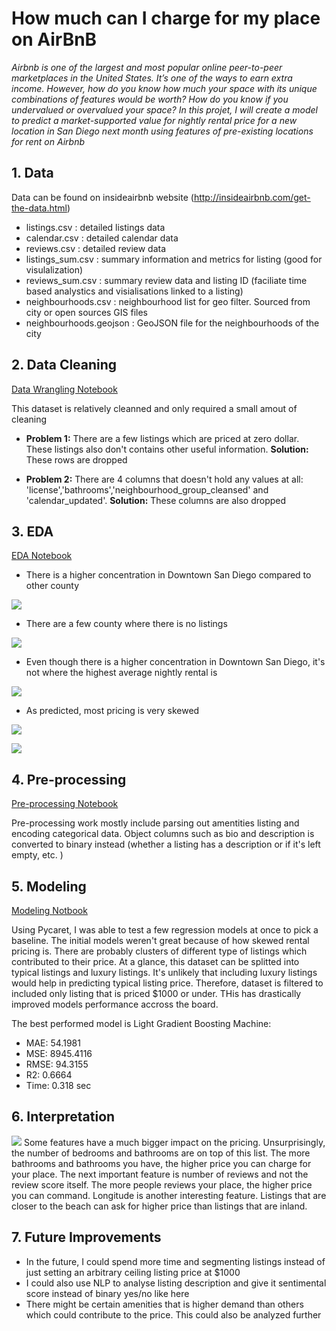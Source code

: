 
# How much can I charge for my place on AirBnB 

*Airbnb is one of the largest and most popular online peer-to-peer marketplaces in the United States. It’s one of the ways to earn extra income. However, how do you know how much your space with its unique combinations of features would be worth? How do you know if you undervalued or overvalued your space? In this projet, I will create a model to predict a market-supported value for nightly rental price for a new location in San Diego next month using features of pre-existing locations for rent on Airbnb*

## 1. Data
Data can be found on insideairbnb website (http://insideairbnb.com/get-the-data.html)
* listings.csv : detailed listings data
* calendar.csv : detailed calendar data
* reviews.csv : detailed review data
* listings_sum.csv : summary information and metrics for listing (good for visulalization)
* reviews_sum.csv : summary review data and listing ID (faciliate time based analystics and visialisations linked to a listing)
* neighbourhoods.csv : neighbourhood list for geo filter. Sourced from city or open sources GIS files
* neighbourhoods.geojson : GeoJSON file for the neighbourhoods of the city

## 2. Data Cleaning 

[Data Wrangling Notebook](https://github.com/Hienquang/AirbnbCapstone/blob/main/Notebook/Data%20Wrangling.ipynb)

This dataset is relatively cleanned and only required a small amout of cleaning

* **Problem 1:** There are a few listings which are priced at zero dollar. These listings also don't contains other useful information. **Solution:** These rows are dropped

* **Problem 2:** There are 4 columns that doesn't hold any values at all: 'license','bathrooms','neighbourhood_group_cleansed' and 'calendar_updated'.  **Solution:** These columns are also dropped

## 3. EDA

[EDA Notebook](https://github.com/Hienquang/AirbnbCapstone/blob/main/Notebook/Exploratory%20Data%20Analysis.ipynb)

* There is a higher concentration in Downtown San Diego  compared to other county
 
![](https://github.com/Hienquang/AirbnbCapstone/blob/main/pic/concentration.png)

* There are a few county where there is no listings

![](https://github.com/Hienquang/AirbnbCapstone/blob/main/pic/missing.png)

* Even though there is a higher concentration in Downtown San Diego, it's not where the highest average nightly rental is

![](https://github.com/Hienquang/AirbnbCapstone/blob/main/pic/high_price.png)

* As predicted, most pricing is very skewed

![](https://github.com/Hienquang/AirbnbCapstone/blob/main/pic/price.png)

![](https://github.com/Hienquang/AirbnbCapstone/blob/main/pic/price_under_1000.png)

## 4. Pre-processing

[Pre-processing Notebook](https://github.com/Hienquang/AirbnbCapstone/blob/main/Notebook/Pre-processing%20and%20training.ipynb)

Pre-processing work mostly include parsing out amentities listing and encoding categorical data. Object columns such as bio and description is converted to binary instead (whether a listing has a description or if it's left empty, etc. )

## 5. Modeling

[Modeling Notbook](https://github.com/Hienquang/AirbnbCapstone/blob/main/Notebook/Modeling_updated.ipynb)

Using Pycaret, I was able to test a few regression models at once to pick a baseline. The initial models weren't great because of how skewed rental pricing is. There are probably clusters of different type of listings which contributed to their price. At a glance, this dataset can be splitted into typical listings and luxury listings. It's unlikely that including luxury listings would help in predicting typical listing price. Therefore, dataset is filtered to included only listing that is priced $1000 or under. THis has drastically improved models performance accross the board.

The best performed model is Light Gradient Boosting Machine:
* MAE: 54.1981
* MSE: 8945.4116
* RMSE: 94.3155
* R2: 0.6664
* Time: 0.318 sec

## 6. Interpretation 
![](https://github.com/Hienquang/AirbnbCapstone/blob/main/pic/shap.png)
Some features have a much bigger impact on the pricing. Unsurprisingly, the number of bedrooms and bathrooms are on top of this list. The more bathrooms and bathrooms you have, the higher price you can charge for your place. The next important feature is number of reviews and not the review score itself. The more people reviews your place, the higher price you can command. Longitude is another interesting feature. Listings that are closer to the beach can ask for higher price than listings that are inland. 

## 7. Future Improvements

* In the future, I could spend more time and segmenting listings instead of just setting an arbitrary ceiling listing price at $1000
* I could also use NLP to analyse listing description and give it sentimental score instead of binary yes/no like here
* There might be certain amenities that is higher demand than others which could contribute to the price. This could also be analyzed further







